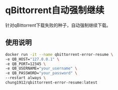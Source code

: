 # qBittorrent自动强制继续

针对qBittorrent下载失败的种子，自动强制继续下载。

## 使用说明

```sh
docker run -it --name qbittorrent-error-resume \
-e QB_HOST="127.0.0.1" \
-e QB_PORT=12345 \
-e QB_USERNAME="your_username" \
-e QB_PASSWORD="your_password" \
--restart always \
chung1912/qbittorrent-error-resume:latest
```
